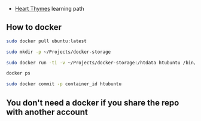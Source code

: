 - [Heart Thymes](https://twitch.tv/heartthymes) learning path

## How to docker   

```bash
sudo docker pull ubuntu:latest

sudo mkdir -p ~/Projects/docker-storage

sudo docker run -ti -v ~/Projects/docker-storage:/htdata htubuntu /bin/bash

docker ps

sudo docker commit -p container_id htubuntu
```

## You don't need a docker if you share the repo with another account
